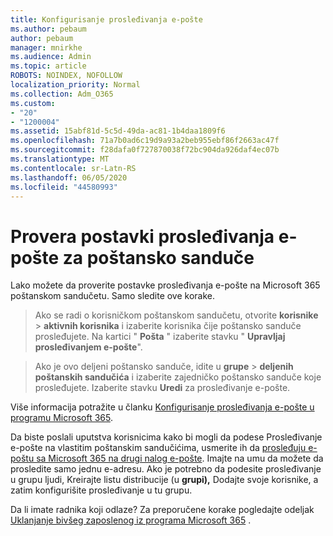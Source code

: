 ```yaml
---
title: Konfigurisanje prosleđivanja e-pošte
ms.author: pebaum
author: pebaum
manager: mnirkhe
ms.audience: Admin
ms.topic: article
ROBOTS: NOINDEX, NOFOLLOW
localization_priority: Normal
ms.collection: Adm_O365
ms.custom:
- "20"
- "1200004"
ms.assetid: 15abf81d-5c5d-49da-ac81-1b4daa1809f6
ms.openlocfilehash: 71a7b0ad6c19d9a93a2beb955ebf86f2663ac47f
ms.sourcegitcommit: f28dafa0f727870038f72bc904da926daf4ec07b
ms.translationtype: MT
ms.contentlocale: sr-Latn-RS
ms.lasthandoff: 06/05/2020
ms.locfileid: "44580993"
---
```

# <a name="check-the-email-forwarding-settings-for-a-mailbox"></a>Provera postavki prosleđivanja e-pošte za poštansko sanduče

Lako možete da proverite postavke prosleđivanja e-pošte na Microsoft 365 poštanskom sandučetu. Samo sledite ove korake.
  
> Ako se radi o korisničkom poštanskom sandučetu, otvorite **korisnike** \> **aktivnih korisnika** i izaberite korisnika čije poštansko sanduče prosleđujete. Na kartici " **Pošta** " izaberite stavku " **Upravljaj prosleđivanjem e-pošte**".

> Ako je ovo deljeni poštansko sanduče, idite u **grupe** \> **deljenih poštanskih sandučića** i izaberite zajedničko poštansko sanduče koje prosleđujete. Izaberite stavku **Uredi** za prosleđivanje e-pošte.

Više informacija potražite u članku [Konfigurisanje prosleđivanja e-pošte u programu Microsoft 365](https://docs.microsoft.com/microsoft-365/admin/email/configure-email-forwarding).
  
Da biste poslali uputstva korisnicima kako bi mogli da podese Prosleđivanje e-pošte na vlastitim poštanskim sandučićima, usmerite ih da [prosleđuju e-poštu sa Microsoft 365 na drugi nalog e-pošte](https://support.office.com/article/Forward-email-from-Office-365-to-another-email-account-1ed4ee1e-74f8-4f53-a174-86b748ff6a0e). Imajte na umu da možete da prosledite samo jednu e-adresu. Ako je potrebno da podesite prosleđivanje u grupu ljudi, Kreirajte listu distribucije (u **grupi),** Dodajte svoje korisnike, a zatim konfigurišite prosleđivanje u tu grupu.
  
Da li imate radnika koji odlaze? Za preporučene korake pogledajte odeljak [Uklanjanje bivšeg zaposlenog iz programa Microsoft 365](https://docs.microsoft.com/microsoft-365/admin/add-users/remove-former-employee) .